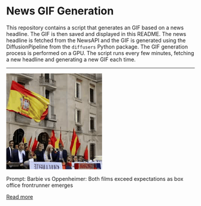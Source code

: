 # News GIF Generation
This repository contains a script that generates an GIF based on a news headline. The GIF is then saved and displayed in this README.
The news headline is fetched from the NewsAPI and the GIF is generated using the DiffusionPipeline from the `diffusers` Python package. The GIF generation process is performed on a GPU.
The script runs every few minutes, fetching a new headline and generating a new GIF each time.

---

![Generated GIF](output.gif?raw=true&v=1690187799)

Prompt: Barbie vs Oppenheimer: Both films exceed expectations as box office frontrunner emerges

[Read more](https://www.independent.co.uk/arts-entertainment/films/news/barbie-oppenheimer-barbenheimer-reviews-cinema-b2380347.html)